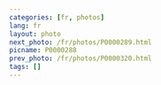 ```yaml
---
categories: [fr, photos]
lang: fr
layout: photo
next_photo: /fr/photos/P0000289.html
picname: P0000288
prev_photo: /fr/photos/P0000320.html
tags: []
---
```

